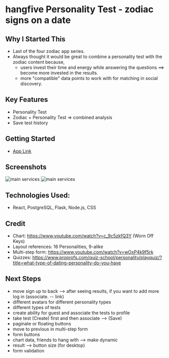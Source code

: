 # hangfive Personality Test - zodiac signs on a date

## Why I Started This
- Last of the four zodiac app series. 
- Always thought it would be great to combine a personality test with the zodiac content because, 
  - users invest their time and energy while answering the questions ==> become more invested in the results. 
  - more "compatible" data points to work with for matching in social discovery. 

## Key Features
- Personality Test
- Zodiac + Personality Test => combined analysis
- Save test history

## Getting Started
- <a href="https://personality-test-react.netlify.app/"> App Link</a>

## Screenshots
<img src="https://i.imgur.com/S5rOwAp.png"  alt="main services">
<img src="https://i.imgur.com/AEU80Bt.png"  alt="main services">


## Technologies Used:
- React, PostgreSQL, Flask, Node.js, CSS

## Credit 
- Chart: https://www.youtube.com/watch?v=c_9c5zkfQ3Y (Worn Off Keys)
- Layout references: 16 Personalities, 9-alike
- Multi-step form: https://www.youtube.com/watch?v=wOxP4k9f5rk
- Quizzes: https://www.proprofs.com/quiz-school/personality/playquiz/?title=what-type-of-dating-personality-do-you-have

## Next Steps
- move sign up to back --> after seeing results, if you want to add more log in (associate. -- link)
- different avatars for different personality types
- different types of tests
- create ability for guest and associate the tests to profile
- take test (Create) first and then associate --> (Save)
- paginate or floating buttons
- move to previous in multi-step form
- form buttons
- chart data, friends to hang with --> make dynamic
- result --> button size (for desktop)
- form validation